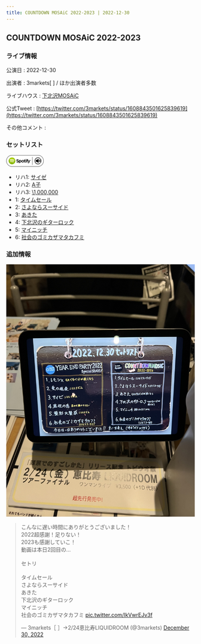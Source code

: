 ```yaml
---
title: COUNTDOWN MOSAiC 2022-2023 | 2022-12-30
---
```

## COUNTDOWN MOSAiC 2022-2023

### ライブ情報

公演日
:    2022-12-30

出演者
:    3markets[ ] / ほか出演者多数

ライブハウス
:    [下北沢MOSAiC](livehouse011.html)

公式Tweet
:    [https://twitter.com/3markets/status/1608843501625839619](https://twitter.com/3markets/status/1608843501625839619)

その他コメント
:    

### セットリスト


[![play with spotify](images/spotify-icon.png)](https://open.spotify.com/playlist/2SVqoJtYDLNalN6dDexqeO)



*  リハ1: [サイゼ](song004.html)
*  リハ2: [A子](song047.html)
*  リハ3: [\1,000,000](song022.html)
*  1: [タイムセール](song007.html)
*  2: [さよならスーサイド](song013.html)
*  3: [あきた](song019.html)
*  4: [下北沢のギターロック](song015.html)
*  5: [マイニッチ](song046.html)
*  6: [社会のゴミカザマタカフミ](song002.html)


### 追加情報


[![セトリ画像](images/047.jpg)](images/047.jpg)


<blockquote class="twitter-tweet"><p lang="ja" dir="ltr">こんなに遅い時間にありがとうございました！<br>2022超感謝！足りない！<br>2023も感謝していこ！<br>動画は本日2回目の…<br><br>セトリ<br><br>タイムセール<br>さよならスーサイド<br>あきた<br>下北沢のギターロック<br>マイニッチ<br>社会のゴミカザマタカフミ <a href="https://t.co/IkVwrEJv3f">pic.twitter.com/IkVwrEJv3f</a></p>&mdash; 3markets［ ］→2/24恵比寿LIQUIDROOM (@3markets) <a href="https://twitter.com/3markets/status/1608843501625839619?ref_src=twsrc%5Etfw">December 30, 2022</a></blockquote>
<script async src="https://platform.twitter.com/widgets.js" charset="utf-8"></script>


